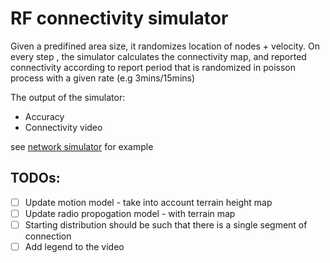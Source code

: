 # RF connectivity simulator

Given a predifined area size, it randomizes location of nodes + velocity.
On every step , the simulator calculates the connectivity map, and reported connectivity according to report period that is randomized in poisson process with a given rate (e.g 3mins/15mins)

The output of the simulator:
- Accuracy
- Connectivity video

see [network simulator](notebooks/network_simulator.ipynb) for example



## TODOs:

- [ ] Update motion model - take into account terrain height map
- [ ] Update radio propogation model - with terrain map
- [ ] Starting distribution should be such that there is a single segment of connection
- [ ] Add legend to the video